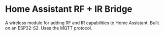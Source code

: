 # Home Assistant RF + IR Bridge

A wireless module for adding RF and IR capabilities to Home Assistant. Built on an ESP32-S2. Uses the MQTT protocol.
